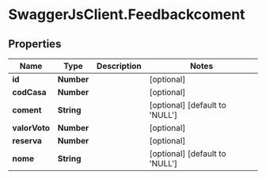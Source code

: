 # SwaggerJsClient.Feedbackcoment

## Properties

| Name          | Type       | Description | Notes                                    |
| ------------- | ---------- | ----------- | ---------------------------------------- |
| **id**        | **Number** |             | [optional]                               |
| **codCasa**   | **Number** |             | [optional]                               |
| **coment**    | **String** |             | [optional] [default to &#x27;NULL&#x27;] |
| **valorVoto** | **Number** |             | [optional]                               |
| **reserva**   | **Number** |             | [optional]                               |
| **nome**      | **String** |             | [optional] [default to &#x27;NULL&#x27;] |
